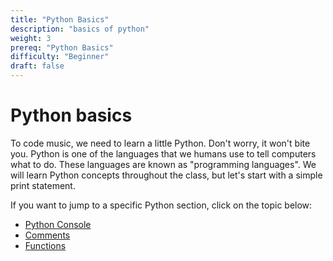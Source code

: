 ```yaml
---
title: "Python Basics"
description: "basics of python"
weight: 3
prereq: "Python Basics"
difficulty: "Beginner"
draft: false
---
```

# Python basics

To code music, we need to learn a little Python. Don't worry, it won't bite you. Python is one of the languages that we humans use to tell computers what to do. These languages are known as "programming languages". We will learn Python concepts throughout the class, but let's start with a simple print statement.

If you want to jump to a specific Python section, click on the topic below:

- <a href="../../python-basics/python-console/" target="_blank">Python Console</a>
- <a href="../../python-basics/comments/" target="_blank">Comments</a>
- <a href="../../python-basics/functions/" target="_blank">Functions</a>

